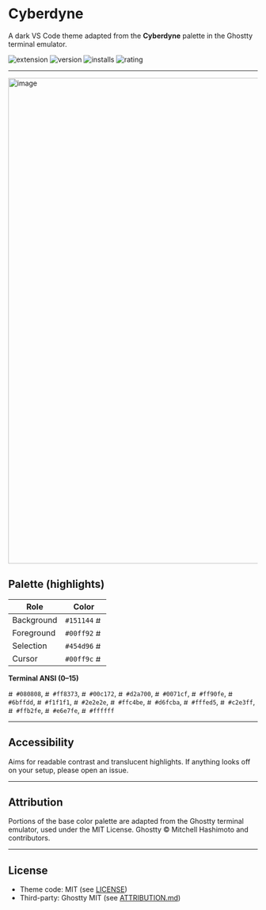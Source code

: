 # Cyberdyne

A dark VS Code theme adapted from the **Cyberdyne** palette in the Ghostty terminal emulator.

![extension](https://img.shields.io/badge/extension-darkblue?color=151144)
![version](https://img.shields.io/visual-studio-marketplace/v/m0-hassan.cyberdyne?color=151144)
![installs](https://img.shields.io/visual-studio-marketplace/i/m0-hassan.cyberdyne?color=151144)
![rating](https://img.shields.io/visual-studio-marketplace/r/m0-hassan.cyberdyne?color=151144)

---

<img width="1512" height="982" alt="image" src="https://github.com/user-attachments/assets/4113a0fb-2e58-4599-9c2a-344390292446" />


## Palette (highlights)

| Role       | Color |
|------------|-------|
| Background | `#151144` <img src="https://singlecolorimage.com/get/151144/14x14" width="14" height="14" alt="#151144"> |
| Foreground | `#00ff92` <img src="https://singlecolorimage.com/get/00ff92/14x14" width="14" height="14" alt="#00ff92"> |
| Selection  | `#454d96` <img src="https://singlecolorimage.com/get/454d96/14x14" width="14" height="14" alt="#454d96"> |
| Cursor     | `#00ff9c` <img src="https://singlecolorimage.com/get/00ff9c/14x14" width="14" height="14" alt="#00ff9c"> |

**Terminal ANSI (0–15)**

<img src="https://singlecolorimage.com/get/080808/12x12" width="12" height="12" alt="#080808"> `#080808`,
<img src="https://singlecolorimage.com/get/ff8373/12x12" width="12" height="12" alt="#ff8373"> `#ff8373`,
<img src="https://singlecolorimage.com/get/00c172/12x12" width="12" height="12" alt="#00c172"> `#00c172`,
<img src="https://singlecolorimage.com/get/d2a700/12x12" width="12" height="12" alt="#d2a700"> `#d2a700`,
<img src="https://singlecolorimage.com/get/0071cf/12x12" width="12" height="12" alt="#0071cf"> `#0071cf`,
<img src="https://singlecolorimage.com/get/ff90fe/12x12" width="12" height="12" alt="#ff90fe"> `#ff90fe`,
<img src="https://singlecolorimage.com/get/6bffdd/12x12" width="12" height="12" alt="#6bffdd"> `#6bffdd`,
<img src="https://singlecolorimage.com/get/f1f1f1/12x12" width="12" height="12" alt="#f1f1f1"> `#f1f1f1`,
<img src="https://singlecolorimage.com/get/2e2e2e/12x12" width="12" height="12" alt="#2e2e2e"> `#2e2e2e`,
<img src="https://singlecolorimage.com/get/ffc4be/12x12" width="12" height="12" alt="#ffc4be"> `#ffc4be`,
<img src="https://singlecolorimage.com/get/d6fcba/12x12" width="12" height="12" alt="#d6fcba"> `#d6fcba`,
<img src="https://singlecolorimage.com/get/fffed5/12x12" width="12" height="12" alt="#fffed5"> `#fffed5`,
<img src="https://singlecolorimage.com/get/c2e3ff/12x12" width="12" height="12" alt="#c2e3ff"> `#c2e3ff`,
<img src="https://singlecolorimage.com/get/ffb2fe/12x12" width="12" height="12" alt="#ffb2fe"> `#ffb2fe`,
<img src="https://singlecolorimage.com/get/e6e7fe/12x12" width="12" height="12" alt="#e6e7fe"> `#e6e7fe`,
<img src="https://singlecolorimage.com/get/ffffff/12x12" width="12" height="12" alt="#ffffff"> `#ffffff`

---

## Accessibility

Aims for readable contrast and translucent highlights. If anything looks off on your setup, please open an issue.

---

## Attribution

Portions of the base color palette are adapted from the Ghostty terminal emulator, used under the MIT License.
Ghostty © Mitchell Hashimoto and contributors.

---

## License

* Theme code: MIT (see [LICENSE](./LICENSE))
* Third-party: Ghostty MIT (see [ATTRIBUTION.md](./ATTRIBUTION.md))
